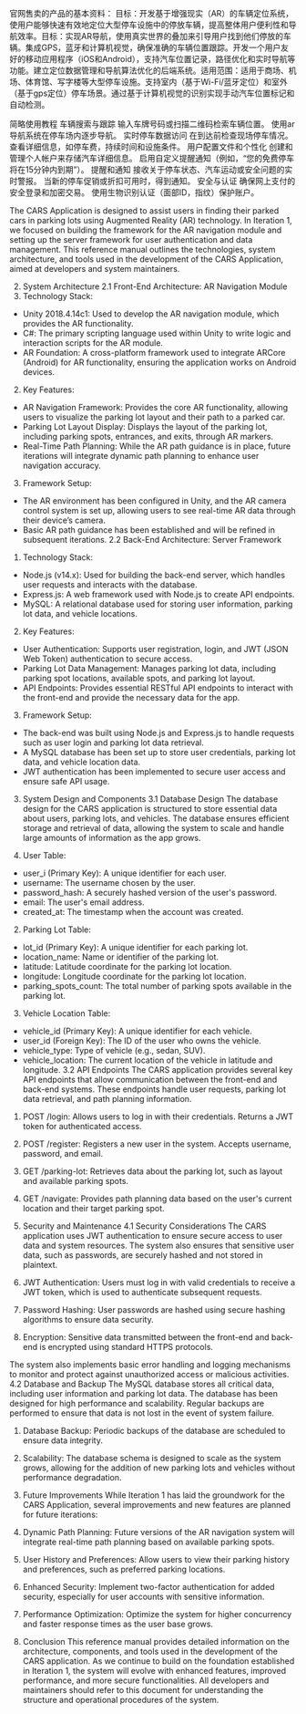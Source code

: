 
官网售卖的产品的基本资料：
目标：开发基于增强现实（AR）的车辆定位系统，使用户能够快速有效地定位大型停车设施中的停放车辆，提高整体用户便利性和导航效率。目标：实现AR导航，使用真实世界的叠加来引导用户找到他们停放的车辆。集成GPS，蓝牙和计算机视觉，确保准确的车辆位置跟踪。开发一个用户友好的移动应用程序（iOS和Android），支持汽车位置记录，路径优化和实时导航等功能。建立定位数据管理和导航算法优化的后端系统。适用范围：适用于商场、机场、体育馆、写字楼等大型停车设施。支持室内（基于Wi-Fi/蓝牙定位）和室外（基于gps定位）停车场景。通过基于计算机视觉的识别实现手动汽车位置标记和自动检测。



简略使用教程
车辆搜索与跟踪
输入车牌号码或扫描二维码检索车辆位置。
使用ar导航系统在停车场内逐步导航。
实时停车数据访问
在到达前检查现场停车情况。
查看详细信息，如停车费，持续时间和设施条件。
用户配置文件和个性化
创建和管理个人帐户来存储汽车详细信息。
启用自定义提醒通知（例如，“您的免费停车将在15分钟内到期”）。
提醒和通知
接收关于停车状态、汽车运动或安全问题的实时警报。
当新的停车促销或折扣可用时，得到通知。
安全与认证
确保网上支付的安全登录和加密交易。
使用生物识别认证（面部ID，指纹）保护账户。


The CARS Application is designed to assist users in finding their parked cars in parking lots using Augmented Reality (AR) technology. In Iteration 1, we focused on building the framework for the AR navigation module and setting up the server framework for user authentication and data management. This reference manual outlines the technologies, system architecture, and tools used in the development of the CARS Application, aimed at developers and system maintainers.

2. System Architecture
2.1 Front-End Architecture: AR Navigation Module
1. Technology Stack:
- Unity 2018.4.14c1: Used to develop the AR navigation module, which provides the AR functionality.
- C#: The primary scripting language used within Unity to write logic and interaction scripts for the AR module.
- AR Foundation: A cross-platform framework used to integrate ARCore (Android) for AR functionality, ensuring the application works on Android devices.

2. Key Features:
- AR Navigation Framework: Provides the core AR functionality, allowing users to visualize the parking lot layout and their path to a parked car.
- Parking Lot Layout Display: Displays the layout of the parking lot, including parking spots, entrances, and exits, through AR markers.
- Real-Time Path Planning: While the AR path guidance is in place, future iterations will integrate dynamic path planning to enhance user navigation accuracy.

3. Framework Setup:
- The AR environment has been configured in Unity, and the AR camera control system is set up, allowing users to see real-time AR data through their device’s camera.
- Basic AR path guidance has been established and will be refined in subsequent iterations.
2.2 Back-End Architecture: Server Framework
1. Technology Stack:
- Node.js (v14.x): Used for building the back-end server, which handles user requests and interacts with the database.
- Express.js: A web framework used with Node.js to create API endpoints.
- MySQL: A relational database used for storing user information, parking lot data, and vehicle locations.

2. Key Features:
- User Authentication: Supports user registration, login, and JWT (JSON Web Token) authentication to secure access.
- Parking Lot Data Management: Manages parking lot data, including parking spot locations, available spots, and parking lot layout.
- API Endpoints: Provides essential RESTful API endpoints to interact with the front-end and provide the necessary data for the app.

3. Framework Setup:
- The back-end was built using Node.js and Express.js to handle requests such as user login and parking lot data retrieval.
- A MySQL database has been set up to store user credentials, parking lot data, and vehicle location data.
- JWT authentication has been implemented to secure user access and ensure safe API usage.
3. System Design and Components
3.1 Database Design
The database design for the CARS application is structured to store essential data about users, parking lots, and vehicles. The database ensures efficient storage and retrieval of data, allowing the system to scale and handle large amounts of information as the app grows.

1. User Table:
- user_i (Primary Key): A unique identifier for each user.
- username: The username chosen by the user.
- password_hash: A securely hashed version of the user's password.
- email: The user's email address.
- created_at: The timestamp when the account was created.

2. Parking Lot Table:
- lot_id (Primary Key): A unique identifier for each parking lot.
- location_name: Name or identifier of the parking lot.
- latitude: Latitude coordinate for the parking lot location.
- longitude: Longitude coordinate for the parking lot location.
- parking_spots_count: The total number of parking spots available in the parking lot.

3. Vehicle Location Table:
- vehicle_id (Primary Key): A unique identifier for each vehicle.
- user_id (Foreign Key): The ID of the user who owns the vehicle.
- vehicle_type: Type of vehicle (e.g., sedan, SUV).
- vehicle_location: The current location of the vehicle in latitude and longitude.
3.2 API Endpoints
The CARS application provides several key API endpoints that allow communication between the front-end and back-end systems. These endpoints handle user requests, parking lot data retrieval, and path planning information.

1. POST /login: Allows users to log in with their credentials. Returns a JWT token for authenticated access.
2. POST /register: Registers a new user in the system. Accepts username, password, and email.
3. GET /parking-lot: Retrieves data about the parking lot, such as layout and available parking spots.
4. GET /navigate: Provides path planning data based on the user's current location and their target parking spot.
4. Security and Maintenance
4.1 Security Considerations
The CARS application uses JWT authentication to ensure secure access to user data and system resources. The system also ensures that sensitive user data, such as passwords, are securely hashed and not stored in plaintext.

1. JWT Authentication: Users must log in with valid credentials to receive a JWT token, which is used to authenticate subsequent requests.
2. Password Hashing: User passwords are hashed using secure hashing algorithms to ensure data security.
3. Encryption: Sensitive data transmitted between the front-end and back-end is encrypted using standard HTTPS protocols.

The system also implements basic error handling and logging mechanisms to monitor and protect against unauthorized access or malicious activities.
4.2 Database and Backup
The MySQL database stores all critical data, including user information and parking lot data. The database has been designed for high performance and scalability. Regular backups are performed to ensure that data is not lost in the event of system failure.

1. Database Backup: Periodic backups of the database are scheduled to ensure data integrity.
2. Scalability: The database schema is designed to scale as the system grows, allowing for the addition of new parking lots and vehicles without performance degradation.

5. Future Improvements
While Iteration 1 has laid the groundwork for the CARS Application, several improvements and new features are planned for future iterations:

1. Dynamic Path Planning: Future versions of the AR navigation system will integrate real-time path planning based on available parking spots.
2. User History and Preferences: Allow users to view their parking history and preferences, such as preferred parking locations.
3. Enhanced Security: Implement two-factor authentication for added security, especially for user accounts with sensitive information.
4. Performance Optimization: Optimize the system for higher concurrency and faster response times as the user base grows.
6. Conclusion
This reference manual provides detailed information on the architecture, components, and tools used in the development of the CARS application. As we continue to build on the foundation established in Iteration 1, the system will evolve with enhanced features, improved performance, and more secure functionalities. All developers and maintainers should refer to this document for understanding the structure and operational procedures of the system.


